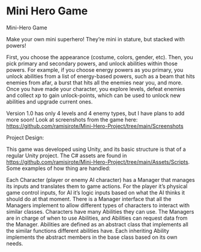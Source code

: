 # Mini Hero Game
Mini-Hero Game

Make your own mini superhero!  They’re mini in stature, but stacked with powers!

First, you choose the appearance (costume, colors, gender, etc). Then, you pick primary and secondary powers, and unlock abilities within those powers. For example, if you choose energy powers as you primary, you unlock abilities from a list of energy-based powers, such as a beam that hits enemies from afar, a burst that hits all the enemies near you, and more.
Once you have made your character, you explore levels, defeat enemies and collect xp to gain unlock-points, which can be used to unlock new abilities and upgrade current ones. 

Version 1.0 has only 4 levels and 4 enemy types, but I have plans to add more soon!
Look at screenshots from the game here: https://github.com/ramisirote/Mini-Hero-Project/tree/main/Screenshots

Project Design:

This game was developed using Unity, and its basic structure is that of a regular Unity project. The C# assets are found in https://github.com/ramisirote/Mini-Hero-Project/tree/main/Assets/Scripts.
Some examples of how thing are handled:
 
Each Character (player or enemy AI character) has a Manager that manages its inputs and translates them to game actions. For the player it’s physical game control inputs, for AI it’s logic inputs based on what the AI thinks it should do at that moment. 
There is a Manager interface that all the Managers implement to allow different types of characters to interact with similar classes. Characters have many Abilities they can use. The Managers are in charge of when to use Abilities, and Abilities can request data from the Manager. Abilities are defined as an abstract class that implements all the similar functions different abilities have. Each inheriting Ability implements the abstract members in the base class based on its own needs.